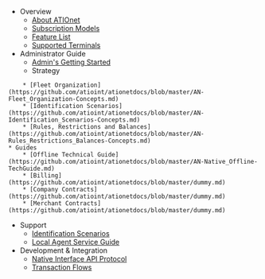 <!-- * About ATIOnet
* Tech Docs
  * [ATIOnet Fleet Organization](https://github.com/atioint/ationetdocs/blob/master/AN-Fleet_Organization-Concepts.md)
  * [ATIOnet Identification Scenarios](https://github.com/atioint/ationetdocs/blob/master/AN-Identification_Scenarios-Concepts.md)
  * [ATIOnet Native Offline Technical Guide](https://github.com/atioint/ationetdocs/blob/master/AN-Native_Offline-TechGuide.md)
  * [ATIOnet Rules, Restrictions and Balances](https://github.com/atioint/ationetdocs/blob/master/AN-Rules_Restrictions_Balances-Concepts.md)
  * [ATIOnet Transaction Flows](https://github.com/atioint/ationetdocs/blob/master/AN-Transaction_Flows-TechGuide.md)
* Dev Docs
  * [ATIONet Native Interface API Protocol Specification](https://github.com/atioint/ationetdocs/blob/master/AN-Native_Interface_Protocol-Spec.md)
* User Docs
  * [ATIONet Docs Help](https://github.com/atioint/ationetdocs/blob/master/AN-Doc_Name-DocType.md)
-->

* Overview
	* [About ATIOnet](https://github.com/atioint/ationetdocs/blob/master/AN-About_ATIOnet.md)
	* [Subscription Models](https://github.com/atioint/ationetdocs/blob/master/dummy.md)
	* [Feature List](https://github.com/atioint/ationetdocs/blob/master/AN-Feature_List.md)
	* [Supported Terminals](https://github.com/atioint/ationetdocs/blob/master/AN-Supported_Terminals-TechGuide.md)
* Administrator Guide
	* [Admin's Getting Started](https://github.com/atioint/ationetdocs/blob/master/AN-Administration-GettingStarted.md)
	* Strategy
<!--	* [Roles & Responsibilities](https://github.com/atioint/ationetdocs/blob/master/dummy.md) -->
  		* [Fleet Organization](https://github.com/atioint/ationetdocs/blob/master/AN-Fleet_Organization-Concepts.md)
  		* [Identification Scenarios](https://github.com/atioint/ationetdocs/blob/master/AN-Identification_Scenarios-Concepts.md)
  		* [Rules, Restrictions and Balances](https://github.com/atioint/ationetdocs/blob/master/AN-Rules_Restrictions_Balances-Concepts.md)
	* Guides
		* [Offline Technical Guide](https://github.com/atioint/ationetdocs/blob/master/AN-Native_Offline-TechGuide.md)
		* [Billing](https://github.com/atioint/ationetdocs/blob/master/dummy.md)
		* [Company Contracts](https://github.com/atioint/ationetdocs/blob/master/dummy.md)
		* [Merchant Contracts](https://github.com/atioint/ationetdocs/blob/master/dummy.md)
* Support
  	* [Identification Scenarios](https://github.com/atioint/ationetdocs/blob/master/AN-Identification_Scenarios-Concepts.md)
  	* [Local Agent Service Guide](https://github.com/atioint/ationetdocs/blob/master/AN-LocalAgent-TechGuide.md)
* Development & Integration
	* [Native Interface API Protocol](https://github.com/atioint/ationetdocs/blob/master/AN-Native_Interface_Protocol-Spec.md)
	* [Transaction Flows](https://github.com/atioint/ationetdocs/blob/master/AN-Transaction_Flows-TechGuide.md)


